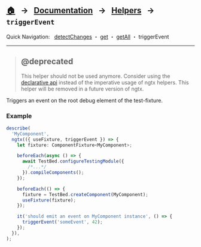 ## [🏠][home] &nbsp; → &nbsp; **[Documentation][docs]** &nbsp; → &nbsp; [Helpers][helpers] &nbsp; → &nbsp; `triggerEvent`

[home]: ../README.md
[docs]: ../DOCUMENTATION.md
[declarative]: ../index.md
[helpers]: ../helpers/index.md
[get]: ../helpers/get.md
[getall]: ../helpers/get-all.md
[detectchanges]: ../helpers/detect-changes.md

Quick Navigation: &nbsp; [detectChanges][detectchanges] ・ [get][get] ・ [getAll][getall] ・ triggerEvent

---

> ## @deprecated
>
> This helper should not be used anymore. Consider using the [declarative api][declarative] instead of the imperative usage of ngtx helpers.
> This helper will be removed in a future version of ngtx.

Triggers an event on the root debug element of the test-fixture.

### Example

```ts
describe(
  'MyComponent',
  ngtx(({ useFixture, triggerEvent }) => {
    let fixture: ComponentFixture<MyComponent>;

    beforeEach(async () => {
      await TestBed.configureTestingModule({
        /*...*/
      }).compileComponents();
    });

    beforeEach(() => {
      fixture = TestBed.createComponent(MyComponent);
      useFixture(fixture);
    });

    it('should emit an event on MyComponent instance', () => {
      triggerEvent('someEvent', 42);
    });
  }),
);
```
